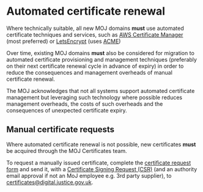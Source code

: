 # Automated certificate renewal

Where technically suitable, all new MOJ domains **must** use automated certificate techniques and services, such as [AWS Certificate Manager](https://aws.amazon.com/certificate-manager/) \(most preferred\) or [LetsEncrypt](https://letsencrypt.org/) \(uses [ACME](https://en.wikipedia.org/wiki/Automated_Certificate_Management_Environment)\)

Over time, existing MOJ domains **must** also be considered for migration to automated certificate provisioning and management techniques \(preferably on their next certificate renewal cycle in advance of expiry\) in order to reduce the consequences and management overheads of manual certificate renewal.

The MOJ acknowledges that not all systems support automated certificate management but leveraging such technology where possible reduces management overheads, the costs of such overheads and the consequences of unexpected certificate expiry.

## Manual certificate requests

Where automated certificate renewal is not possible, new certificates **must** be acquired through the MOJ Certificates team.

To request a manually issued certificate, complete the [certificate request form](https://docs.google.com/document/d/14XbWoudZd-t4-J3mDBcrAeafAbqxwvdkV-u3Zf8eLOs/edit?usp=sharing) and send it, with a [Certificate Signing Request \(CSR\)](https://docs.gandi.net/en/ssl/common_operations/csr.html#generate-csr) \(and an authority email approval if not an MoJ employee e.g. 3rd party supplier\), to [certificates@digital.justice.gov.uk](mailto:certificates@digital.justice.gov.uk).

